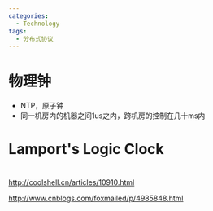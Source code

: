 ```yaml
---
categories:
  - Technology
tags:
  - 分布式协议
---
```


# 物理钟

* NTP，原子钟
* 同一机房内的机器之间1us之内，跨机房的控制在几十ms内

# Lamport's Logic Clock

# 



http://coolshell.cn/articles/10910.html

http://www.cnblogs.com/foxmailed/p/4985848.html